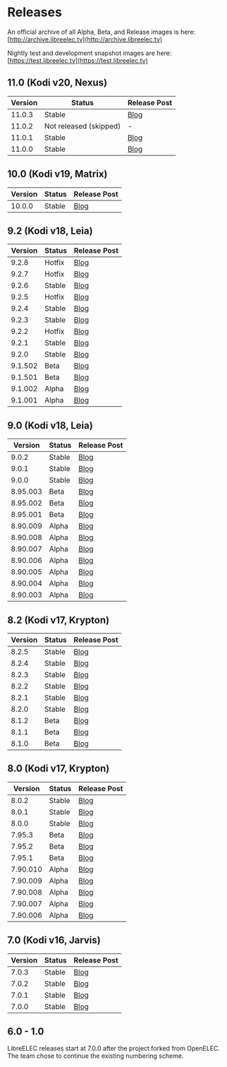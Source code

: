 # Releases

An official archive of all Alpha, Beta, and Release images is here: [http://archive.libreelec.tv](http://archive.libreelec.tv)

Nightly test and development snapshot images are here: [https://test.libreelec.tv](https://test.libreelec.tv)

## 11.0 (Kodi v20, Nexus)

| Version | Status                 | Release Post                                                    |
| ------- | ---------------------- | --------------------------------------------------------------- |
| 11.0.3  | Stable                 | [Blog](https://libreelec.tv/2023/07/20/libreelec-nexus-11-0-3/) |
| 11.0.2  | Not released (skipped) | -                                                               |
| 11.0.1  | Stable                 | [Blog](https://libreelec.tv/2023/03/24/libreelec-nexus-11-0-1/) |
| 11.0.0  | Stable                 | [Blog](https://libreelec.tv/2023/03/06/libreelec-nexus-11-0-0/) |

## 10.0 (Kodi v19, Matrix)

| Version | Status | Release Post                                                   |
| ------- | ------ | -------------------------------------------------------------- |
| 10.0.0  | Stable | [Blog](https://libreelec.tv/2021/08/26/libreelec-matrix-10-0/) |

## 9.2 (Kodi v18, Leia)

| Version | Status | Release Post                                                      |
| ------- | ------ | ----------------------------------------------------------------- |
| 9.2.8   | Hotfix | [Blog](https://libreelec.tv/2021/07/le-9-2-fix-2-for-widevine/)   |
| 9.2.7   | Hotfix | [Blog](https://libreelec.tv/2021/05/le-9-2-7-10b4-fix-widevine/)  |
| 9.2.6   | Stable | [Blog](https://libreelec.tv/2020/11/libreelec-leia-9-2-6)         |
| 9.2.5   | Hotfix | [Blog](https://libreelec.tv/2020/08/libreelec-leia-9-2-5)         |
| 9.2.4   | Stable | [Blog](https://libreelec.tv/2020/08/libreelec-leia-9-2-4)         |
| 9.2.3   | Stable | [Blog](https://libreelec.tv/2020/06/libreelec-leia-9-2-3)         |
| 9.2.2   | Hotfix | [Blog](https://libreelec.tv/2020/03/libreelec-leia-9-2-2-hotfix)  |
| 9.2.1   | Stable | [Blog](https://libreelec.tv/2020/03/libreelec-leia-9-2-1)         |
| 9.2.0   | Stable | [Blog](https://libreelec.tv/2019/11/libreelec-leia-9-2-0)         |
| 9.1.502 | Beta   | [Blog](https://libreelec.tv/2019/10/libreelec-leia-9-2-beta-2)    |
| 9.1.501 | Beta   | [Blog](https://libreelec.tv/2019/09/libreelec-leia-9-2-beta1)     |
| 9.1.002 | Alpha  | [Blog](https://libreelec.tv/2019/07/libreelec-leia-9-1-002-alpha) |
| 9.1.001 | Alpha  | [Blog](https://libreelec.tv/2019/06/libreelec-9-2-alpha1-rpi4b)   |

## 9.0 (Kodi v18, Leia)

| Version  | Status | Release Post                                                        |
| -------- | ------ | ------------------------------------------------------------------- |
| 9.0.2    | Stable | [Blog](https://libreelec.tv/2019/05/libreelec-leia-9-0-2-mr)        |
| 9.0.1    | Stable | [Blog](https://libreelec.tv/2019/02/libreelec-leia-9-0-1-mr)        |
| 9.0.0    | Stable | [Blog](https://libreelec.tv/2019/02/libreelec-leia-9-0-0-release)   |
| 8.95.003 | Beta   | [Blog](https://libreelec.tv/2019/01/libreelec-leia-v8-95-3-beta)    |
| 8.95.002 | Beta   | [Blog](https://libreelec.tv/2019/01/libreelec-leia-v8-95-2-beta)    |
| 8.95.001 | Beta   | [Blog](https://libreelec.tv/2018/12/libreelec-leia-v8-95-1-beta)    |
| 8.90.009 | Alpha  | [Blog](https://libreelec.tv/2018/12/libreelec-leia-v8-90-009-alpha) |
| 8.90.008 | Alpha  | [Blog](https://libreelec.tv/2018/11/libreelec-leia-v8-90-008-alpha) |
| 8.90.007 | Alpha  | [Blog](https://libreelec.tv/2018/11/libreelec-leia-v8-90-007-alpha) |
| 8.90.006 | Alpha  | [Blog](https://libreelec.tv/2018/10/libreelec-leia-v8-90-006-alpha) |
| 8.90.005 | Alpha  | [Blog](https://libreelec.tv/2018/09/libreelec-leia-v8-90-005-alpha) |
| 8.90.004 | Alpha  | [Blog](https://libreelec.tv/2018/09/libreelec-leia-v8-90-004-alpha) |
| 8.90.003 | Alpha  | [Blog](https://libreelec.tv/2018/08/libreelec-leia-v8-90-003-alpha) |

## 8.2 (Kodi v17, Krypton)

| Version | Status | Release Post                                                         |
| ------- | ------ | -------------------------------------------------------------------- |
| 8.2.5   | Stable | [Blog](https://libreelec.tv/2018/04/libreelec-krypton-8-2-5-mr)      |
| 8.2.4   | Stable | [Blog](https://libreelec.tv/2018/03/libreelec-krypton-8-2-4-mr)      |
| 8.2.3   | Stable | [Blog](https://libreelec.tv/2018/01/libreelec-krypton-8-2-3-mr)      |
| 8.2.2   | Stable | [Blog](https://libreelec.tv/2017/12/libreelec-krypton-8-2-2-mr)      |
| 8.2.1   | Stable | [Blog](https://libreelec.tv/2017/11/libreelec-krypton-v8-2-1-mr)     |
| 8.2.0   | Stable | [Blog](https://libreelec.tv/2017/10/libreelec-krypton-8-2-0-release) |
| 8.1.2   | Beta   | [Blog](https://libreelec.tv/2017/09/libreelec-krypton-v8-1-2-beta)   |
| 8.1.1   | Beta   | [Blog](https://libreelec.tv/2017/09/libreelec-krypton-v8-1-1-beta)   |
| 8.1.0   | Beta   | [Blog](https://libreelec.tv/2017/08/libreelec-krypton-v8-1-0-beta)   |

## 8.0 (Kodi v17, Krypton)

| Version  | Status | Release Post                                                           |
| -------- | ------ | ---------------------------------------------------------------------- |
| 8.0.2    | Stable | [Blog](https://libreelec.tv/2017/05/libreelec-krypton-v8-0-2-mr)       |
| 8.0.1    | Stable | [Blog](https://libreelec.tv/2017/03/libreelec-krypton-v8-0-1-mr)       |
| 8.0.0    | Stable | [Blog](https://libreelec.tv/2017/02/libreelec-krypton-v8-0-0-release)  |
| 7.95.3   | Beta   | [Blog](https://libreelec.tv/2017/02/libreelec-krypton-v7-95-3-beta)    |
| 7.95.2   | Beta   | [Blog](https://libreelec.tv/2017/02/libreelec-krypton-v7-95-2-beta)    |
| 7.95.1   | Beta   | [Blog](https://libreelec.tv/2017/01/libreelec-krypton-v7-95-1-beta)    |
| 7.90.010 | Alpha  | [Blog](https://libreelec.tv/2016/12/libreelec-krypton-v7-90-010-alpha) |
| 7.90.009 | Alpha  | [Blog](https://libreelec.tv/2016/12/libreelec-krypton-v7-90-009-alpha) |
| 7.90.008 | Alpha  | [Blog](https://libreelec.tv/2016/10/libreelec-krypton-v7-90-008-alpha) |
| 7.90.007 | Alpha  | [Blog](https://libreelec.tv/2016/10/libreelec-krypton-v7-90-007-alpha) |
| 7.90.006 | Alpha  | [Blog](https://libreelec.tv/2016/09/libreelec-krypton-v7-90-006-alpha) |

## 7.0 (Kodi v16, Jarvis)

| Version | Status | Release Post                                                         |
| ------- | ------ | -------------------------------------------------------------------- |
| 7.0.3   | Stable | [Blog](https://libreelec.tv/2016/12/libreelec-jarvis-v7-0-3-mr)      |
| 7.0.2   | Stable | [Blog](https://libreelec.tv/2016/06/libreelec-jarvis-v7-0-2-mr)      |
| 7.0.1   | Stable | [Blog](https://libreelec.tv/2016/05/libreelec-jarvis-v7-0-1)         |
| 7.0.0   | Stable | [Blog](https://libreelec.tv/2016/04/libreelec-jarvis-v7-0-0-release) |

## 6.0 - 1.0

LibreELEC releases start at 7.0.0 after the project forked from OpenELEC. The team chose to continue the existing numbering scheme.
